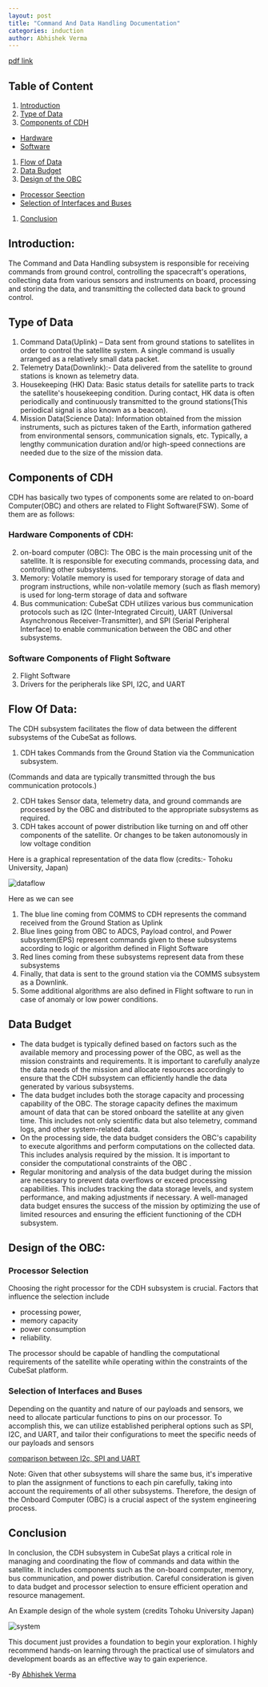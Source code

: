 ```yaml
---
layout: post
title: "Command And Data Handling Documentation"
categories: induction
author: Abhishek Verma
---
```


[pdf link](https://drive.google.com/file/d/1n9KvzSN5w2S3anQ59lXzweyi_Xh05bQS/view?usp=drive_link)

## Table of Content

1. [Introduction](#introduction)
1. [Type of Data](#type-of-data)
1. [Components of CDH](#components-of-cdh)
- [Hardware](#hardware-components-of-cdh)
- [Software](#software-components-of-flight-software)
1. [Flow of Data](#flow-of-data)
1. [Data Budget](#data-budget)
1. [Design of the OBC](#design-of-the-obc)
- [Processor Seection](#processor-selection)
- [Selection of Interfaces and Buses](#selection-of-interfaces-and-buses)
1. [Conclusion](#conclusion)

<a name="_page0_x36.00_y193.43"></a>

## Introduction:

The Command and Data Handling subsystem is responsible for receiving commands from ground control, controlling the spacecraft's operations, collecting data from various sensors and instruments on board, processing and storing the data, and transmitting the collected data back to ground control.

## Type of Data

1. Command Data(Uplink) – Data sent from ground stations to satellites in order to control the satellite system. A single command is usually arranged as a relatively small data packet.
1. Telemetry Data(Downlink):- Data delivered from the satellite to ground stations is known as telemetry data.
1. Housekeeping (HK) Data: Basic status details for satellite parts to track the satellite's housekeeping condition. During contact, HK data is often periodically and continuously transmitted to the ground stations(This periodical signal is also known as a beacon).
1. Mission Data(Science Data): Information obtained from the mission instruments, such as pictures taken of the Earth, information gathered from environmental sensors, communication signals, etc. Typically, a lengthy communication duration and/or high-speed connections are needed due to the size of the mission data.

## Components of CDH

CDH has basically two types of components some are related to on-board Computer(OBC) and others are related to Flight Software(FSW). Some of them are as follows:

### Hardware Components of CDH:
   2. on-board computer (OBC): The OBC is the main processing unit of the satellite. It is responsible for executing commands, processing data, and controlling other subsystems.
   2. Memory: Volatile memory is used for temporary storage of data and program instructions, while non-volatile memory (such as flash memory) is used for long-term storage of data and software
   2. Bus communication: CubeSat CDH utilizes various bus communication protocols such as I2C (Inter-Integrated Circuit), UART (Universal Asynchronous Receiver-Transmitter), and SPI (Serial Peripheral Interface) to enable communication between the OBC and other subsystems.
### Software Components of Flight Software
   2. Flight Software
   2. Drivers for the peripherals like SPI, I2C, and UART

## Flow Of Data:

The CDH subsystem facilitates the flow of data between the different subsystems of the CubeSat as follows.

1. CDH takes Commands from the Ground Station via the Communication subsystem.

(Commands and data are typically transmitted through the bus communication protocols.)

2. CDH takes Sensor data, telemetry data, and ground commands are processed by the OBC and distributed to the appropriate subsystems as required.
2. CDH takes account of power distribution like turning on and off other components of the satellite. Or changes to be taken autonomously in low voltage condition

Here is a graphical representation of the data flow (credits:- Tohoku University, Japan)

![dataflow](https://lh3.googleusercontent.com/u/0/drive-viewer/AK7aPaA1yprTILTnV6KD7QtP-fhiQd5zp4TrLYnC9dE9DfUZUTsDcwbWfS-9-6Fd2VGVccXO6dTNGoLlndgpGY1kmg_nJbaDhA=w1323-h699)

Here as we can see

1. The blue line coming from COMMS to CDH represents the command received from the Ground Station as Uplink
1. Blue lines going from OBC to ADCS, Payload control, and Power subsystem(EPS) represent commands given to these subsystems according to logic or algorithm defined in Flight Software
1. Red lines coming from these subsystems represent data from these subsystems
1. Finally, that data is sent to the ground station via the COMMS subsystem as a Downlink.
1. Some additional algorithms are also defined in Flight software to run in case of anomaly or low power conditions.

## Data Budget

- The data budget is typically defined based on factors such as the available memory and processing power of the OBC, as well as the mission constraints and requirements. It is important to carefully analyze the data needs of the mission and allocate resources accordingly to ensure that the CDH subsystem can efficiently handle the data generated by various subsystems.
- The data budget includes both the storage capacity and processing capability of the OBC. The storage capacity defines the maximum amount of data that can be stored onboard the satellite at any given time. This includes not only scientific data but also telemetry, command logs, and other system-related data.
- On the processing side, the data budget considers the OBC's capability to execute algorithms and perform computations on the collected data. This includes analysis required by the mission. It is important to consider the computational constraints of the OBC .
- Regular monitoring and analysis of the data budget during the mission are necessary to prevent data overflows or exceed processing capabilities. This includes tracking the data storage levels, and system performance, and making adjustments if necessary. A well-managed data budget ensures the success of the mission by optimizing the use of limited resources and ensuring the efficient functioning of the CDH subsystem.

## Design of the OBC:

### Processor Selection

Choosing the right processor for the CDH subsystem is crucial. Factors that influence the selection include

- processing power,
- memory capacity
- power consumption
- reliability.

The processor should be capable of handling the computational requirements of the satellite while operating within the constraints of the CubeSat platform.

### Selection of Interfaces and Buses

Depending on the quantity and nature of our payloads and sensors, we need to allocate particular functions to pins on our processor. To accomplish this, we can utilize established peripheral options such as SPI, I2C, and UART, and tailor their configurations to meet the specific needs of our payloads and sensors

[comparison between I2c, SPI and UART](https://www.seeedstudio.com/blog/2019/09/25/uart-vs-i2c-vs-spi-communication-protocols-and-uses/)

Note: Given that other subsystems will share the same bus, it's imperative to plan the assignment of functions to each pin carefully, taking into account the requirements of all other subsystems. Therefore, the design of the Onboard Computer (OBC) is a crucial aspect of the system engineering process.

## Conclusion

In conclusion, the CDH subsystem in CubeSat plays a critical role in managing and coordinating the flow of commands and data within the satellite. It includes components such as the on-board computer, memory, bus communication, and power distribution. Careful consideration is given to data budget and processor selection to ensure efficient operation and resource management.

An Example design of the whole system (credits Tohoku University Japan)

![system](https://lh3.googleusercontent.com/drive-viewer/AK7aPaDefC6pjnazlX3dJJsHLoQU6r76fkzmuinNTeAHPLDADYk4DVkl2EJu2XJF3hK-524B1OHAFVSFnUDKf9V1TRgQ6WlyHg=w1323-h699)

This document just provides a foundation to begin your exploration. I highly recommend hands-on learning through the practical use of simulators and development boards as an effective way to gain experience.

-By [Abhishek Verma](http://abhishekverma.me)
